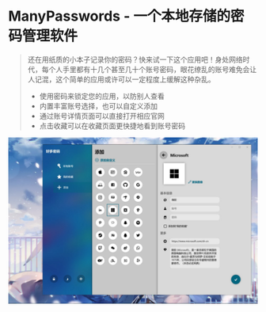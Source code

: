 # ManyPasswords - 一个本地存储的密码管理软件

> 还在用纸质的小本子记录你的密码？快来试一下这个应用吧！身处网络时代，每个人手里都有十几个甚至几十个账号密码，眼花缭乱的账号难免会让人记混，这个简单的应用或许可以一定程度上缓解这种杂乱。
> * 使用密码来锁定您的应用，以防别人查看
> * 内置丰富账号选择，也可以自定义添加 
> * 通过账号详情页面可以直接打开相应官网 
> * 点击收藏可以在收藏页面更快捷地看到账号密码

![截图](/ManyPasswords/Assets/screenshot.jpg)
